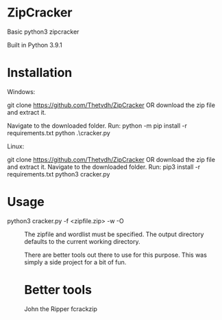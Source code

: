 # ZipCracker
Basic python3 zipcracker

Built in Python 3.9.1

# Installation

Windows:

git clone https://github.com/Thetvdh/ZipCracker OR download the zip file and extract it.

  Navigate to the downloaded folder.
  Run:
  python -m pip install -r requirements.txt
  python .\cracker.py

Linux:

  git clone https://github.com/Thetvdh/ZipCracker OR download the zip file and extract it.
  Navigate to the downloaded folder.
  Run:
  pip3 install -r requirements.txt
  python3 cracker.py

# Usage

python3 cracker.py -f <zipfile.zip> -w <wordlist> -O <dir>

The zipfile and wordlist must be specified. The output directory defaults to the current working directory.

There are better tools out there to use for this purpose. This was simply a side project for a bit of fun.

# Better tools

John the Ripper
fcrackzip
